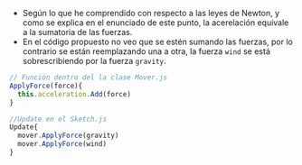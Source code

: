 - Según lo que he comprendido con respecto a las leyes de Newton, y como se explica en el enunciado de este punto, la acerelación equivale a la sumatoria de las fuerzas.
- En el código propuesto no veo que se estén sumando las fuerzas, por lo contrario se están reemplazando una a otra, la fuerza ```wind``` se está sobrescribiendo por la fuerza ```gravity```.

```js
// Función dentro del la clase Mover.js
ApplyForce(force){
  this.acceleration.Add(force)
}

//Update en el Sketch.js
Update{
  mover.ApplyForce(gravity)
  mover.ApplyForce(wind)
}
```

